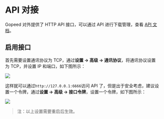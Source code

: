 # API 对接

Gopeed 对外提供了 HTTP API 接口，可以通过 API 进行下载管理，查看 [API 文档](api)。

## 启用接口

首先需要设置通讯协议为 TCP，通过**设置 -> 高级 -> 通讯协议**，将通讯协议设置为 TCP，并设置 IP 和端口，如下图所示：

![](/develop/set-port.png)

这样就可以通过`http://127.0.0.1:6666`访问 API 了，但是出于安全考虑，建议设置一个令牌，通过**设置 -> 高级 -> 接口令牌**，设置一个令牌，如下图所示：

![](/develop/set-token.png)

> 注：以上设置需要重启后生效。
